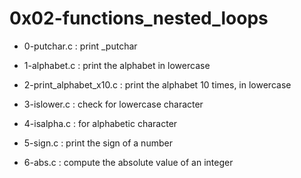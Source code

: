 # 0x02-functions_nested_loops

* 0-putchar.c : print  \_putchar

* 1-alphabet.c : print the alphabet in lowercase

* 2-print_alphabet_x10.c : print the alphabet 10 times, in lowercase

* 3-islower.c : check for lowercase character

* 4-isalpha.c : for alphabetic character

* 5-sign.c : print the sign of a number

* 6-abs.c : compute the absolute value of an integer

